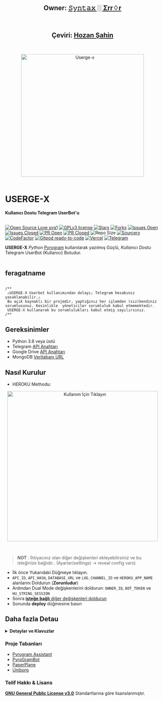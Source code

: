 <h2 align="center"><b>Owner: <a href="https://telegram.dog/deleteduser420">𝚂𝚢𝚗𝚝𝚊𝚡 ░ Σrr♢r</a></b></h2>

<br>
<h2 align="center"><b>Çeviri: <a href="https://telegram.dog/hozansahin">Hozan Şahin</a></b></h2>
<br>
<p align="center">
    <a href="https://github.com/code-rgb/USERGE-X"><img src="https://i.imgur.com/53mdl2v.png" alt="Userge-x" width=400px></a>
    <br>
    <br>
</p>

<h1>USERGE-X</h1>
<b>Kullanıcı Dostu Telegram UserBot'u</b>
<br>
<br>

[![Open Source Love svg1](https://badges.frapsoft.com/os/v1/open-source.png?v=103)](https://github.com/code-rgb/userge-x)
[![GPLv3 license](https://img.shields.io/badge/License-GPLv3-blue.svg?&style=flat-square)](https://github.com/code-rgb/USERGE-X#copyright--license)
[![Stars](https://img.shields.io/github/stars/code-rgb/USERGE-X?&style=flat-square)](https://github.com/code-rgb/USERGE-X/stargazers)
[![Forks](https://img.shields.io/github/forks/code-rgb/USERGE-X?&style=flat-square)](https://github.com/code-rgb/USERGE-X/network/members)
[![Issues Open](https://img.shields.io/github/issues/code-rgb/USERGE-X?&style=flat-square)](https://github.com/code-rgb/USERGE-X/issues)
[![Issues Closed](https://img.shields.io/github/issues-closed/code-rgb/USERGE-X?&style=flat-square)](https://github.com/code-rgb/USERGE-X/issues?q=is:closed)
[![PR Open](https://img.shields.io/github/issues-pr/code-rgb/USERGE-X?&style=flat-square)](https://github.com/code-rgb/USERGE-X/pulls)
[![PR Closed](https://img.shields.io/github/issues-pr-closed/code-rgb/USERGE-X?&style=flat-square)](https://github.com/code-rgb/USERGE-X/pulls?q=is:closed)
![Repo Size](https://img.shields.io/github/repo-size/code-rgb/userge-x?style=flat-square)
[![Sourcery](https://img.shields.io/badge/Sourcery-enabled-brightgreen?&style=flat-square)](https://sourcery.ai)
[![CodeFactor](https://www.codefactor.io/repository/github/code-rgb/userge-x/badge?&style=flat-square)](https://www.codefactor.io/repository/github/code-rgb/userge-x)
[![Gitpod ready-to-code](https://img.shields.io/badge/Gitpod-ready--to--code-blue?logo=gitpod&style=flat-square)](https://gitpod.io/#https://github.com/code-rgb/userge-x)
[![Vercel](https://img.shields.io/badge/Vercel-click%20to%20open-black?&logo=vercel&style=flat-square)](http://userge-x.vercel.app/)
[![Telegram](https://img.shields.io/badge/Support%20Group-USERGE--X-blue?&logo=telegram&style=social)](https://telegram.dog/x_xtests)
<br>

 **USERGE-X** _Python_ [Pyrogram](https://github.com/pyrogram/pyrogram) kullanılarak yazılmış Güçlü, _Kullanıcı Dostu_ Telegram UserBot (Kullanıcı) Botudur.
<br>
<br>

## feragatname

                
   ```

/**
    ⚠️USERGE-X Userbot kullanımından dolayı; Telegram hesabınız yasaklanabilir.⚠️          
    Bu açık kaynaklı bir projedir, yaptığınız her işlemden (siz)kendiniz sorumlusunuz. Kesinlikle  yöneticiler sorumluluk kabul etmemektedir.
    USERGE-X kullanarak bu sorumlulukları kabul etmiş sayılırsınız.
/**
```


## Gereksinimler 

* Python 3.8 veya üstü
* Telegram [API Anahtarı](https://my.telegram.org/apps)
* Google Drive [API Anahtarı](https://console.developers.google.com/)
* MongoDB [Veritabanı URL](https://cloud.mongodb.com/)


## Nasıl Kurulur
* HEROKU Methodu:

<p align="center">
<a href = "https://heroku.com/deploy?template=https://github.com/code-rgb/USERGE-X/tree/alpha"><img src="https://telegra.ph/file/57c4edb389224c9cf9996.png" alt="Kullanım İçin Tıklayın" width="490px"></a></p>
<br>

  > **NOT** : İhtiyacınız olan diğer değişkenleri ekleyebilirsiniz ve bu isteğinize bağlıdır.. (Ayarlar(settings) -> reveal config vars)
  * İlk önce Yukarıdaki Düğmeye tıklayın.
  * `API_ID`, `API_HASH`, `DATABASE_URL` ve `LOG_CHANNEL_ID` ve `HEROKU_APP_NAME` alanlarını Doldurun (**Zorunludur**)
  * Ardından Dual Mode değişkenlerini doldurun: `OWNER_ID`, `BOT_TOKEN` ve `HU_STRING_SESSION`
  * Sonra [**isteğe bağlı** diğer değişkenleri doldurun](https://telegra.ph/Heroku-Vars-for-USERGE-X-08-25)
  * Sonunda **deploy** düğmesine basın


## Daha fazla Detau
<details>
  <summary><b>Detaylar ve Klavuzlar</b></summary>

## Other Ways

* Docker ile çalıştırın 🐳 
    <a href="https://github.com/code-rgb/USERGE-X/blob/alpha/resources/readmeDocker.md"><b>Detaylı Kılavuza Bakın</b></a>

* With Git, Python and pip 🔧
  ```bash
  # Repoyu klonlayın
  git clone https://github.com/code-rgb/userge-x.git
  cd userge-x

  # virtualenv oluşturun
  virtualenv -p /usr/bin/python3 venv
  . ./venv/bin/activate

  # Gerekli bağımlılıkları yükleyin
  pip install -r requirements.txt

  # Create config.env as given config.env.sample and fill that
  cp config.env.sample config.env

  # string session oluşturun ve config.env dosyanıza ekleyin
  bash genStr

  # Artık botunuzu kullanabilirsiniz ;)
  bash run
  ```

  
<h2>Fork(Klon)'lanmış Repo için kullanım Kılavuzuo</h2>
<a href="https://telegra.ph/Upstream-Userge-Forked-Repo-Guide-07-04"><b>Fork(Klon)'lanmış Repo</b></a>
<br>
<br>

<h3 align="center">Youtube Anlatımı<h3>
<p align="center"><a href="https://youtu.be/M4T_BJvFqkc"><img src="https://i.imgur.com/VVgSk2m.png" width=250px></a>
</p>


## Özellikler

* Güçlü ve **Çok Kullanışlı** yerleşik Eklentiler
  * gdrive [ yükleme / indirme / vb. ] ( Ortak Drive Desteği! ) 
  * zip / tar / unzip / untar / unrar
  * telegram yükleme / indirme
  * pmpermit / afk
  * notlar / filtreler
  * birleştirme / tamamlama
  * gadmin
  * Eklenti yönetimi
  * ...Ve Çok daha fazlası
* Kanal & Gruo Kayıt alma desteği
* Veritabanı Desteği
* Yerleşik yardım desteği
* Kurulumu ve Kullanımı Kolay
* Eklentiler / yerleşik eklentiler
* Değiştirilebilen Taban ile modülleri yazmak kolay

## Örnek Plugin

```python
from userge import userge, Message, filters

LOG = userge.getLogger(__name__)  # logger object
CHANNEL = userge.getCLogger(__name__)  # channel logger object

# add command handler
@userge.on_cmd("test", about="help text to this command")
async def test_cmd(message: Message):
   LOG.info("starting test command...")  # log to console
   # some other stuff
   await message.edit("testing...", del_in=5)  # this will be automatically deleted after 5 sec
   # some other stuff
   await CHANNEL.log("testing completed!")  # log to channel

# add filters handler
@userge.on_filters(filters.me & filters.private)  # filter my private messages
async def test_filter(message: Message):
   LOG.info("starting filter command...")
   # some other stuff
   await message.reply(f"you typed - {message.text}", del_in=5)
   # some other stuff
   await CHANNEL.log("filter executed!")
```

</details> 


### Proje Tabanları

* [Pyrogram Assistant](https://github.com/pyrogram/assistant)
* [PyroGramBot](https://github.com/SpEcHiDe/PyroGramBot)
* [PaperPlane](https://github.com/RaphielGang/Telegram-Paperplane)
* [Uniborg](https://github.com/SpEcHiDe/UniBorg)


### Telif Hakkı & Lisans 

[**GNU General Public License v3.0**](https://github.com/code-rgb/USERGE-X/blob/alpha/LICENSE) Standartlarına göre lisanslanmıştır.
